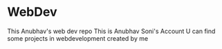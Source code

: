 # WebDev
This Anubhav's web dev repo
This is Anubhav Soni's Account 
U can find some projects in webdevelopment created by me
